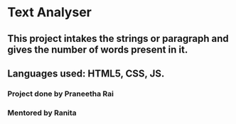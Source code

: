 # Text Analyser
## This project intakes the strings or paragraph and gives the number of words present in it.
## Languages used: HTML5, CSS, JS.
### Project done by Praneetha Rai
### Mentored by Ranita 
